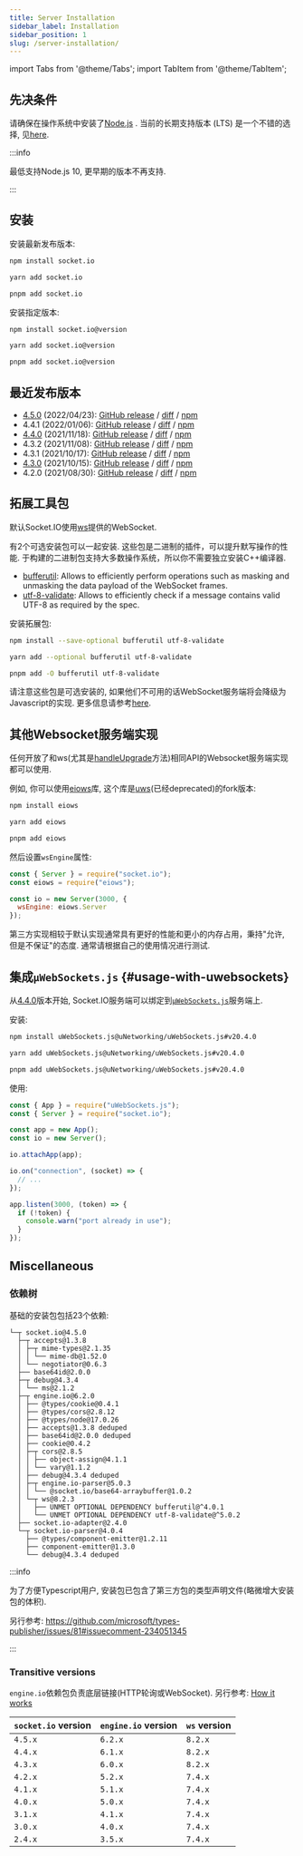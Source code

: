```yaml
---
title: Server Installation
sidebar_label: Installation
sidebar_position: 1
slug: /server-installation/
---
```


import Tabs from '@theme/Tabs';
import TabItem from '@theme/TabItem';

## 先决条件

请确保在操作系统中安装了[Node.js](https://nodejs.org/en/) . 当前的长期支持版本 (LTS) 是一个不错的选择, 见[here](https://github.com/nodejs/Release#release-schedule).

:::info

最低支持Node.js 10, 更早期的版本不再支持.

:::

## 安装

安装最新发布版本:

<Tabs groupId="pm">
  <TabItem value="npm" label="NPM" default>

```sh
npm install socket.io
```

  </TabItem>
  <TabItem value="yarn" label="Yarn">

```sh
yarn add socket.io
```

  </TabItem>
  <TabItem value="pnpm" label="pnpm">

```sh
pnpm add socket.io
```

  </TabItem>
</Tabs>

安装指定版本:

<Tabs groupId="pm">
  <TabItem value="npm" label="NPM" default>

```sh
npm install socket.io@version
```

  </TabItem>
  <TabItem value="yarn" label="Yarn">

```sh
yarn add socket.io@version
```

  </TabItem>
  <TabItem value="pnpm" label="pnpm">

```sh
pnpm add socket.io@version
```

  </TabItem>
</Tabs>

## 最近发布版本

- [4.5.0](/blog/socket-io-4-5-0/) (2022/04/23): [GitHub release](https://github.com/socketio/socket.io/releases/tag/4.5.0) / [diff](https://github.com/socketio/socket.io/compare/4.4.1...4.5.0) / [npm](https://www.npmjs.com/package/socket.io/v/4.5.0)
- 4.4.1 (2022/01/06): [GitHub release](https://github.com/socketio/socket.io/releases/tag/4.4.1) / [diff](https://github.com/socketio/socket.io/compare/4.4.0...4.4.1) / [npm](https://www.npmjs.com/package/socket.io/v/4.4.1)
- [4.4.0](/blog/socket-io-4-4-0/) (2021/11/18): [GitHub release](https://github.com/socketio/socket.io/releases/tag/4.4.0) / [diff](https://github.com/socketio/socket.io/compare/4.3.2...4.4.0) / [npm](https://www.npmjs.com/package/socket.io/v/4.4.0)
- 4.3.2 (2021/11/08): [GitHub release](https://github.com/socketio/socket.io/releases/tag/4.3.2) / [diff](https://github.com/socketio/socket.io/compare/4.3.1...4.3.2) / [npm](https://www.npmjs.com/package/socket.io/v/4.3.2)
- 4.3.1 (2021/10/17): [GitHub release](https://github.com/socketio/socket.io/releases/tag/4.3.1) / [diff](https://github.com/socketio/socket.io/compare/4.3.0...4.3.1) / [npm](https://www.npmjs.com/package/socket.io/v/4.3.1)
- [4.3.0](/blog/socket-io-4-3-0/) (2021/10/15): [GitHub release](https://github.com/socketio/socket.io/releases/tag/4.3.0) / [diff](https://github.com/socketio/socket.io/compare/4.2.0...4.3.0) / [npm](https://www.npmjs.com/package/socket.io/v/4.3.0)
- 4.2.0 (2021/08/30): [GitHub release](https://github.com/socketio/socket.io/releases/tag/4.2.0) / [diff](https://github.com/socketio/socket.io/compare/4.1.3...4.2.0) / [npm](https://www.npmjs.com/package/socket.io/v/4.2.0)

## 拓展工具包

默认Socket.IO使用[ws](https://www.npmjs.com/package/ws)提供的WebSocket.

有2个可选安装包可以一起安装. 这些包是二进制的插件，可以提升默写操作的性能. 于构建的二进制包支持大多数操作系统，所以你不需要独立安装C++编译器.

- [bufferutil](https://www.npmjs.com/package/bufferutil): Allows to efficiently perform operations such as masking and unmasking the data payload of the WebSocket frames.
- [utf-8-validate](https://www.npmjs.com/package/utf-8-validate): Allows to efficiently check if a message contains valid UTF-8 as required by the spec.

安装拓展包:

<Tabs groupId="pm">
  <TabItem value="npm" label="NPM" default>

```sh
npm install --save-optional bufferutil utf-8-validate
```

  </TabItem>
  <TabItem value="yarn" label="Yarn">

```sh
yarn add --optional bufferutil utf-8-validate
```

  </TabItem>
  <TabItem value="pnpm" label="pnpm">

```sh
pnpm add -O bufferutil utf-8-validate
```

  </TabItem>
</Tabs>

请注意这些包是可选安装的, 如果他们不可用的话WebSocket服务端将会降级为Javascript的实现. 更多信息请参考[here](https://github.com/websockets/ws/#opt-in-for-performance-and-spec-compliance).

## 其他Websocket服务端实现

任何开放了和ws(尤其是[handleUpgrade](https://github.com/websockets/ws/blob/master/doc/ws.md#serverhandleupgraderequest-socket-head-callback)方法)相同API的Websocket服务端实现都可以使用.

例如, 你可以使用[eiows](https://www.npmjs.com/package/eiows)库, 这个库是[uws](https://www.npmjs.com/package/uws)(已经deprecated)的fork版本:

<Tabs groupId="pm">
  <TabItem value="npm" label="NPM" default>

```sh
npm install eiows
```

  </TabItem>
  <TabItem value="yarn" label="Yarn">

```sh
yarn add eiows
```

  </TabItem>
  <TabItem value="pnpm" label="pnpm">

```sh
pnpm add eiows
```

  </TabItem>
</Tabs>

然后设置`wsEngine`属性:

```js
const { Server } = require("socket.io");
const eiows = require("eiows");

const io = new Server(3000, {
  wsEngine: eiows.Server
});
```

第三方实现相较于默认实现通常具有更好的性能和更小的内存占用，秉持"允许, 但是不保证"的态度. 通常请根据自己的使用情况进行测试.

## 集成`µWebSockets.js` {#usage-with-uwebsockets}

从[4.4.0](/blog/socket-io-4-4-0/)版本开始, Socket.IO服务端可以绑定到[`µWebSockets.js`](https://github.com/uNetworking/uWebSockets.js)服务端上.

安装:

<Tabs groupId="pm">
  <TabItem value="npm" label="NPM" default>

```sh
npm install uWebSockets.js@uNetworking/uWebSockets.js#v20.4.0
```

  </TabItem>
  <TabItem value="yarn" label="Yarn">

```sh
yarn add uWebSockets.js@uNetworking/uWebSockets.js#v20.4.0
```

  </TabItem>
  <TabItem value="pnpm" label="pnpm">

```sh
pnpm add uWebSockets.js@uNetworking/uWebSockets.js#v20.4.0
```

  </TabItem>
</Tabs>

使用:

```js
const { App } = require("uWebSockets.js");
const { Server } = require("socket.io");

const app = new App();
const io = new Server();

io.attachApp(app);

io.on("connection", (socket) => {
  // ...
});

app.listen(3000, (token) => {
  if (!token) {
    console.warn("port already in use");
  }
});
```

## Miscellaneous

### 依赖树

基础的安装包包括23个依赖:

```
└─┬ socket.io@4.5.0
  ├─┬ accepts@1.3.8
  │ ├─┬ mime-types@2.1.35
  │ │ └── mime-db@1.52.0
  │ └── negotiator@0.6.3
  ├── base64id@2.0.0
  ├─┬ debug@4.3.4
  │ └── ms@2.1.2
  ├─┬ engine.io@6.2.0
  │ ├── @types/cookie@0.4.1
  │ ├── @types/cors@2.8.12
  │ ├── @types/node@17.0.26
  │ ├── accepts@1.3.8 deduped
  │ ├── base64id@2.0.0 deduped
  │ ├── cookie@0.4.2
  │ ├─┬ cors@2.8.5
  │ │ ├── object-assign@4.1.1
  │ │ └── vary@1.1.2
  │ ├── debug@4.3.4 deduped
  │ ├─┬ engine.io-parser@5.0.3
  │ │ └── @socket.io/base64-arraybuffer@1.0.2
  │ └─┬ ws@8.2.3
  │   ├── UNMET OPTIONAL DEPENDENCY bufferutil@^4.0.1
  │   └── UNMET OPTIONAL DEPENDENCY utf-8-validate@^5.0.2
  ├── socket.io-adapter@2.4.0
  └─┬ socket.io-parser@4.0.4
    ├── @types/component-emitter@1.2.11
    ├── component-emitter@1.3.0
    └── debug@4.3.4 deduped
```

:::info

为了方便Typescript用户, 安装包已包含了第三方包的类型声明文件(略微增大安装包的体积). 

另行参考: https://github.com/microsoft/types-publisher/issues/81#issuecomment-234051345

:::


### Transitive versions

`engine.io`依赖包负责底层链接(HTTP轮询或WebSocket).  另行参考: [How it works](../01-Documentation/how-it-works.md)

| `socket.io` version | `engine.io` version | `ws` version |
|---------------------|---------------------|--------------|
| `4.5.x`             | `6.2.x`             | `8.2.x`      |
| `4.4.x`             | `6.1.x`             | `8.2.x`      |
| `4.3.x`             | `6.0.x`             | `8.2.x`      |
| `4.2.x`             | `5.2.x`             | `7.4.x`      |
| `4.1.x`             | `5.1.x`             | `7.4.x`      |
| `4.0.x`             | `5.0.x`             | `7.4.x`      |
| `3.1.x`             | `4.1.x`             | `7.4.x`      |
| `3.0.x`             | `4.0.x`             | `7.4.x`      |
| `2.4.x`             | `3.5.x`             | `7.4.x`      |

